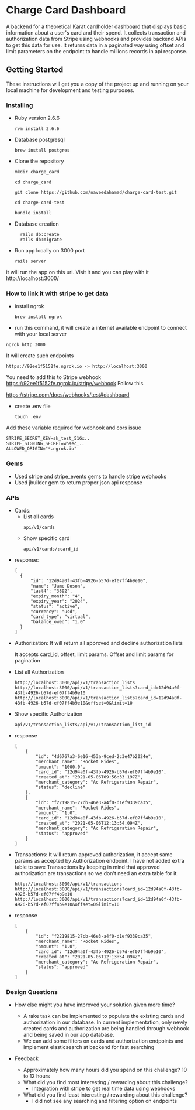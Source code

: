 # Charge Card Dashboard

A backend for a theoretical Karat cardholder dashboard that displays basic information about a user's card and their spend. It collects transaction and authorization data from Stripe using webhooks and provides backend APIs to get this data for use. It returns data in a paginated way using offset and limit parameters on the endpoint to handle millions records in api response.


## Getting Started

These instructions will get you a copy of the project up and running on your local machine for development and testing purposes.

### Installing


* Ruby version
 2.6.6

  ```
  rvm install 2.6.6
  ```
* Database
postgresql

	```
	brew install postgres
	```


* Clone the repository


	```
	mkdir charge_card

	cd charge_card

	git clone https://github.com/naveedahamad/charge-card-test.git

	cd charge-card-test

	bundle install
	```

* Database creation

	```
	  rails db:create
	  rails db:migrate
	```
* Run app locally on 3000 port

	```
	rails server
	```

it will run the app on this url. Visit it and you can play with it
http://localhost:3000/

### How to link it with stripe to get data

* install ngrok

	```
	brew install ngrok
	```

*  run this command, it will create a internet available endpoint to connect with your local server
  ```
  ngrok http 3000
  ```

It will create such endpoints

  ```
  https://92ee1f5152fe.ngrok.io -> http://localhost:3000
  ```



You need to add this to Stripe webhook https://92ee1f5152fe.ngrok.io/stripe/webhook
Follow this.

https://stripe.com/docs/webhooks/test#dashboard

* create .env file

  ```
  touch .env
  ```
Add these variable required for webhook and cors issue
  ```
  STRIPE_SECRET_KEY=sk_test_51Gx..
  STRIPE_SIGNING_SECRET=whsec_..
  ALLOWED_ORIGIN="*.ngrok.io"
  ```


### Gems
- Used stripe and stripe_events gems to handle stripe webhooks
- Used jbuilder gem to return proper json api response


### APIs

* Cards:
  - List all cards
    ```
    api/v1/cards
    ```
  - Show specific card
    ```
    api/v1/cards/:card_id
    ```

- response:
  ```
  [
    {
        "id": "12d94a0f-43fb-4926-b57d-ef07ff4b9e10",
        "name": "Jame Doson",
        "last4": "3892",
        "expiry_month": "4",
        "expiry_year": "2024",
        "status": "active",
        "currency": "usd",
        "card_type": "virtual",
        "balance_owed": "1.0"
    }
  ]
  ```

* Authorization:
	It will return all approved and decline authorization lists

	It accepts card_id, offset, limit params. Offset and limit params for pagination

- List all Authorization
  ```
  http://localhost:3000/api/v1/transaction_lists
  http://localhost:3000/api/v1/transaction_lists?card_id=12d94a0f-43fb-4926-b57d-ef07ff4b9e10
  http://localhost:3000/api/v1/transaction_lists?card_id=12d94a0f-43fb-4926-b57d-ef07ff4b9e10&offset=0&limit=10
  ```
- Show specific Authorization
  ```
  api/v1/transaction_lists/api/v1/:transaction_list_id
  ```

- response
  ```
  [
      {
          "id": "4d6767a3-6e16-453a-9ced-2c3e47b2024e",
          "merchant_name": "Rocket Rides",
          "amount": "1000.0",
          "card_id": "12d94a0f-43fb-4926-b57d-ef07ff4b9e10",
          "created_at": "2021-05-06T09:56:33.197Z",
          "merchant_category": "Ac Refrigeration Repair",
          "status": "decline"
      },
      {
          "id": "f2219815-27cb-46e3-a4f0-d1ef9339ca35",
          "merchant_name": "Rocket Rides",
          "amount": "1.0",
          "card_id": "12d94a0f-43fb-4926-b57d-ef07ff4b9e10",
          "created_at": "2021-05-06T12:13:54.094Z",
          "merchant_category": "Ac Refrigeration Repair",
          "status": "approved"
      }
  ]
  ```


* Transactions:
It will return approved authorization, it accept same params as accepted by Authorization endpoint. I have not added extra table to save Transactions by keeping in mind that approved authorization are transactions so we don't need an extra table for it.

  ```
  http://localhost:3000/api/v1/transactions
  http://localhost:3000/api/v1/transactions?card_id=12d94a0f-43fb-4926-b57d-ef07ff4b9e10
  http://localhost:3000/api/v1/transactions?card_id=12d94a0f-43fb-4926-b57d-ef07ff4b9e10&offset=0&limit=10
  ```
- response
  ```
  [
      {
          "id": "f2219815-27cb-46e3-a4f0-d1ef9339ca35",
          "merchant_name": "Rocket Rides",
          "amount": "1.0",
          "card_id": "12d94a0f-43fb-4926-b57d-ef07ff4b9e10",
          "created_at": "2021-05-06T12:13:54.094Z",
          "merchant_category": "Ac Refrigeration Repair",
          "status": "approved"
      }
  ]
  ```

### Design Questions

- How else might you have improved your solution given more time?
  - A rake task can be implemented to populate the existing cards and authorization in our database. In current implementation, only newly created cards and authorization are being handled through webhook and being saved in our app database.
  - We can add some filters on cards and authorization endpoints and implement elasticsearch at backend for fast searching

- Feedback
    - Approximately how many hours did you spend on this challenge?
     10 to 12 hours
    - What did you find most interesting / rewarding about this challenge?
      - Integration with stripe to get real time data using webhooks
    - What did you find least interesting / rewarding about this challenge?
      - I did not see any searching and filtering option on endpoints
